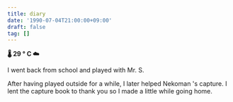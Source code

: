 ```yaml
---
title: diary
date: '1990-07-04T21:00:00+09:00'
draft: false
tag: []
---
```


**🌡 29 ° C ☁**

I went back from school and played with Mr. S.

After having played outside for a while, I later helped Nekoman 's capture. I lent the capture book to thank you so I made a little while going home.